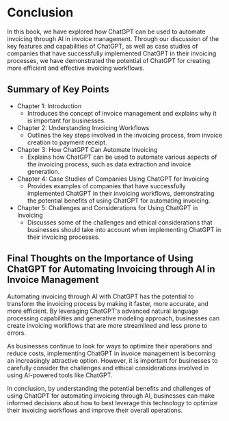 # Conclusion

In this book, we have explored how ChatGPT can be used to automate invoicing through AI in invoice management. Through our discussion of the key features and capabilities of ChatGPT, as well as case studies of companies that have successfully implemented ChatGPT in their invoicing processes, we have demonstrated the potential of ChatGPT for creating more efficient and effective invoicing workflows.

Summary of Key Points
---------------------

* Chapter 1: Introduction
  * Introduces the concept of invoice management and explains why it is important for businesses.
* Chapter 2: Understanding Invoicing Workflows
  * Outlines the key steps involved in the invoicing process, from invoice creation to payment receipt.
* Chapter 3: How ChatGPT Can Automate Invoicing
  * Explains how ChatGPT can be used to automate various aspects of the invoicing process, such as data extraction and invoice generation.
* Chapter 4: Case Studies of Companies Using ChatGPT for Invoicing
  * Provides examples of companies that have successfully implemented ChatGPT in their invoicing workflows, demonstrating the potential benefits of using ChatGPT for automating invoicing.
* Chapter 5: Challenges and Considerations for Using ChatGPT in Invoicing
  * Discusses some of the challenges and ethical considerations that businesses should take into account when implementing ChatGPT in their invoicing processes.

Final Thoughts on the Importance of Using ChatGPT for Automating Invoicing through AI in Invoice Management
-----------------------------------------------------------------------------------------------------------

Automating invoicing through AI with ChatGPT has the potential to transform the invoicing process by making it faster, more accurate, and more efficient. By leveraging ChatGPT's advanced natural language processing capabilities and generative modeling approach, businesses can create invoicing workflows that are more streamlined and less prone to errors.

As businesses continue to look for ways to optimize their operations and reduce costs, implementing ChatGPT in invoice management is becoming an increasingly attractive option. However, it is important for businesses to carefully consider the challenges and ethical considerations involved in using AI-powered tools like ChatGPT.

In conclusion, by understanding the potential benefits and challenges of using ChatGPT for automating invoicing through AI, businesses can make informed decisions about how to best leverage this technology to optimize their invoicing workflows and improve their overall operations.

